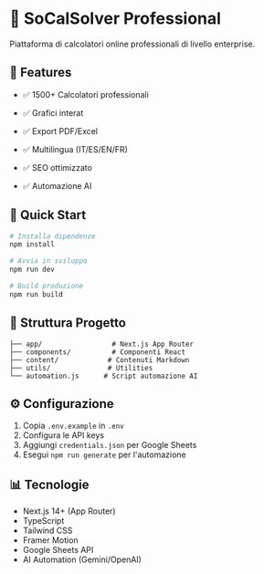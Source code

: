 # 🚀 SoCalSolver Professional

Piattaforma di calcolatori online professionali di livello enterprise.

## 🎯 Features

- ✅ 1500+ Calcolatori professionali
- ✅ Grafici interat

- ✅ Export PDF/Excel
- ✅ Multilingua (IT/ES/EN/FR)
- ✅ SEO ottimizzato
- ✅ Automazione AI

## 🚀 Quick Start

```bash
# Installa dipendenze
npm install

# Avvia in sviluppo
npm run dev

# Build produzione
npm run build
```

## 📁 Struttura Progetto

```
├── app/                 # Next.js App Router
├── components/          # Componenti React
├── content/            # Contenuti Markdown
├── utils/              # Utilities
└── automation.js      # Script automazione AI
```

## ⚙️ Configurazione

1. Copia `.env.example` in `.env`
2. Configura le API keys
3. Aggiungi `credentials.json` per Google Sheets
4. Esegui `npm run generate` per l'automazione

## 📊 Tecnologie

- Next.js 14+ (App Router)
- TypeScript
- Tailwind CSS
- Framer Motion
- Google Sheets API
- AI Automation (Gemini/OpenAI)
